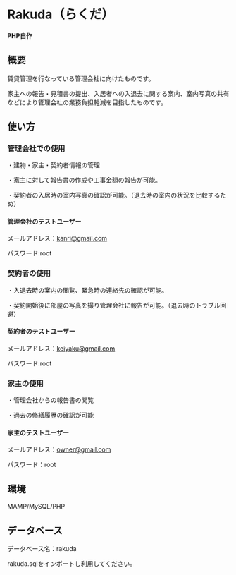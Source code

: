# Rakuda（らくだ）

#### PHP自作

## 概要

賃貸管理を行なっている管理会社に向けたものです。

家主への報告・見積書の提出、入居者への入退去に関する案内、室内写真の共有などにより管理会社の業務負担軽減を目指したものです。

## 使い方
### 管理会社での使用

 ・建物・家主・契約者情報の管理

 ・家主に対して報告書の作成や工事金額の報告が可能。

 ・契約者の入居時の室内写真の確認が可能。（退去時の室内の状況を比較するため）

#### 管理会社のテストユーザー

メールアドレス：kanri@gmail.com

パスワード:root

### 契約者の使用

・入退去時の案内の閲覧、緊急時の連絡先の確認が可能。

・契約開始後に部屋の写真を撮り管理会社に報告が可能。（退去時のトラブル回避）

#### 契約者のテストユーザー

メールアドレス：keiyaku@gmail.com

パスワード:root

### 家主の使用

・管理会社からの報告書の閲覧

・過去の修繕履歴の確認が可能

#### 家主のテストユーザー

メールアドレス：owner@gmail.com

パスワード：root

## 環境

MAMP/MySQL/PHP

## データベース

データベース名：rakuda

rakuda.sqlをインポートし利用してください。
